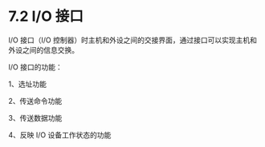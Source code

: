 # 7.2 I/O 接口

I/O 接口（I/O 控制器）时主机和外设之间的交接界面，通过接口可以实现主机和外设之间的信息交换。

I/O 接口的功能：

1、选址功能

2、传送命令功能

3、传送数据功能

4、反映 I/O 设备工作状态的功能


